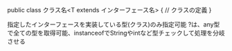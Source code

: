 public class クラス名<T extends インターフェース名> {
    // クラスの定義
}

指定したインターフェースを実装している型(クラス)のみ指定可能
?は、any型で全ての型を取得可能、instanceofでStringやintなど型チェックして処理を分岐させる